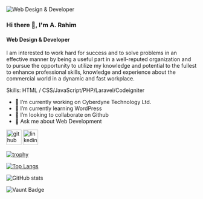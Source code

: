 ![Web Design & Developer](https://scontent.fdac24-4.fna.fbcdn.net/v/t39.30808-6/469682459_122093935142682393_5507598191139065052_n.png?_nc_cat=103&ccb=1-7&_nc_sid=cc71e4&_nc_ohc=_tg-RZYzHgwQ7kNvgEPslSI&_nc_zt=23&_nc_ht=scontent.fdac24-4.fna&_nc_gid=AzsB-xfhLpHh2BzwMQX8us0&oh=00_AYD9c2xDUJSmyHekJsJA8P5GOfJXDJTXC34Q36EU67CabA&oe=67703216)

### Hi there 👋, I'm A. Rahim
#### Web Design & Developer


I am interested to work hard for success and to solve problems in an effective manner by being a useful part in a well-reputed organization and to pursue the opportunity to utilize my knowledge and potential to the fullest to enhance professional skills, knowledge and experience about the commercial world in a dynamic and fast workplace.

Skills:  HTML / CSS/JavaScript/PHP/Laravel/Codeigniter

- 🔭 I’m currently working on Cyberdyne Technology Ltd. 
- 🌱 I’m currently learning WordPress 
- 👯 I’m looking to collaborate on Github 
- 💬 Ask me about Web Development 


[<img src='https://cdn.jsdelivr.net/npm/simple-icons@3.0.1/icons/github.svg' alt='github' height='40'>](https://github.com/rahimar)  [<img src='https://cdn.jsdelivr.net/npm/simple-icons@3.0.1/icons/linkedin.svg' alt='linkedin' height='40'>](https://www.linkedin.com/in/rahimarf/)  

[![trophy](https://github-profile-trophy.vercel.app/?username=rahimar)](https://github.com/ryo-ma/github-profile-trophy)

[![Top Langs](https://github-readme-stats.vercel.app/api/top-langs/?username=rahimar)](https://github.com/anuraghazra/github-readme-stats)

![GitHub stats](https://github-readme-stats.vercel.app/api?username=rahimar&show_icons=true)  

![Vaunt Badge](https://api.vaunt.dev/v1/github/entities/rahimar/contributions?format=svg&private=false)  

